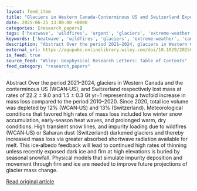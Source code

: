 ```yaml
---
layout: feed_item
title: "Glaciers in Western Canada‐Conterminous US and Switzerland Experience Unprecedented Mass Loss Over the Last Four Years (2021–2024)"
date: 2025-06-25 13:00:00 +0000
categories: [research_papers]
tags: ['heatwave', 'wildfires', 'urgent', 'glaciers', 'extreme-weather', 'ice-loss', 'year-2024']
keywords: ['heatwave', 'wildfires', 'glaciers', 'extreme-weather', 'canada', 'western', 'urgent']
description: "Abstract Over the period 2021–2024, glaciers in Western Canada and the conterminous US (WCAN‐US), and Switzerland respectively lost mass at rates of 22"
external_url: https://agupubs.onlinelibrary.wiley.com/doi/10.1029/2025GL115235?af=R
is_feed: true
source_feed: "Wiley: Geophysical Research Letters: Table of Contents"
feed_category: "research_papers"
---
```


Abstract Over the period 2021–2024, glaciers in Western Canada and the conterminous US (WCAN‐US), and Switzerland respectively lost mass at rates of 22.2 ± 9.0 and 1.5 ± 0.3 Gt yr−1 representing a twofold increase in mass loss compared to the period 2010–2020. Since 2020, total ice volume was depleted by 12% (WCAN‐US) and 13% (Switzerland). Meteorological conditions that favored high rates of mass loss included low winter snow accumulation, early‐season heat waves, and prolonged warm, dry conditions. High transient snow lines, and impurity loading due to wildfires (WCAN‐US) or Saharan dust (Switzerland) darkened glaciers and thereby increased mass loss via greater absorbed shortwave radiation available for melt. This ice‐albedo feedback will lead to continued high rates of thinning unless recently exposed dark ice and firn at high elevations is buried by seasonal snowfall. Physical models that simulate impurity deposition and movement through firn and ice are needed to improve future projections of glacier mass change.

[Read original article](https://agupubs.onlinelibrary.wiley.com/doi/10.1029/2025GL115235?af=R)
